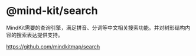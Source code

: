 # @mind-kit/search

MindKit需要的查询引擎，满足拼音、分词等中文相关搜索功能。并对树形结构内容的搜索表达提供支持。

https://github.com/mindkitmap/search